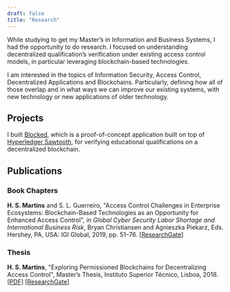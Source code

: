 ```yaml
---
draft: false
title: "Research"
---
```


While studying to get my Master’s in Information and Business Systems, I had the opportunity to do research. I focused on understanding decentralized qualification’s verification under existing access control models, in particular leveraging blockchain-based technologies.

I am interested in the topics of Information Security, Access Control, Decentralized Applications and Blockchains. Particularly, defining how all of those overlap and in what ways we can improve our existing systems, with new technology or new applications of older technology.

## Projects

I built [Blocked](https://github.com/caramelomartins/Blocked), which is a proof-of-concept application built on top of [Hyperledger Sawtooth](https://www.hyperledger.org/projects/sawtooth), for verifying educational qualifications on a decentralized blockchain.

## Publications

### Book Chapters

**H. S. Martins** and S. L. Guerreiro, "Access Control Challenges in Enterprise Ecosystems: Blockchain-Based Technologies as an Opportunity for Enhanced Access Control", in *Global Cyber Security Labor Shortage and International Business Risk*, Bryan Christiansen and Agnieszka Piekarz, Eds. Hershey, PA, USA: IGI Global, 2019, pp. 51–76.  [[ResearchGate](https://www.researchgate.net/publication/344042710_Access_Control_Challenges_in_Enterprise_Ecosystems_Blockchain-Based_Technologies_as_an_Opportunity_for_Enhanced_Access_Control)]

### Thesis

**H. S. Martins**, "Exploring Permissioned Blockchains for Decentralizing Access Control", Master’s Thesis, Instituto Superior Técnico, Lisboa, 2018. [[PDF](ttps://www.dropbox.com/s/rqjofllejfytju3/Thesis.pdf?dl=0)] [[ResearchGate](https://www.researchgate.net/publication/344042511_Exploring_Permissioned_Blockchains_for_Decentralizing_Access_Control)]

